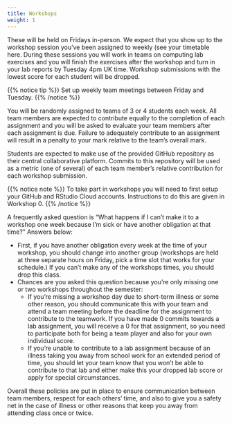 ```yaml
---
title: Workshops
weight: 1
---
```

These will be held on Fridays in-person. We expect that you show up to the workshop session you’ve been assigned to weekly (see your timetable <a id="timetable">here</a>. During these sessions you will work in teams on computing lab exercises and you will finish the exercises after the workshop and turn in your lab reports by Tuesday 4pm UK time. Workshop submissions with the lowest score for each student will be dropped. 

{{% notice tip %}}
Set up weekly team meetings between Friday and Tuesday.
{{% /notice %}}

You will be randomly assigned to teams of 3 or 4 students each week. All team members are expected to contribute equally to the completion of each assignment and you will be asked to evaluate your team members after each assignment is due. Failure to adequately contribute to an assignment will result in a penalty to your mark relative to the team’s overall mark.

Students are expected to make use of the provided GitHub repository as their central collaborative platform. Commits to this repository will be used as a metric (one of several) of each team member’s relative contribution for each workshop submission.

{{% notice note %}}
To take part in workshops you will need to first setup your GitHub and RStudio Cloud accounts. Instructions to do this are given in <a id="LAB0">Workshop 0</a>.
{{% /notice %}}

A frequently asked question is “What happens if I can’t make it to a workshop one week because I’m sick or have another obligation at that time?” Answers below:

- First, if you have another obligation every week at the time of your workshop, you should change into another group (workshops are held at three separate hours on Friday, pick a time slot that works for your schedule.) If you can’t make any of the workshops times, you should drop this class.
- Chances are you asked this question because you’re only missing one or two workshops throughout the semester:
  - If you’re missing a workshop day due to short-term illness or some other reason, you should communicate this with your team and attend a team meeting before the deadline for the assignment to contribute to the teamwork. If you have made 0 commits towards a lab assignment, you will receive a 0 for that assignment, so you need to participate both for being a team player and also for your own individual score.
  - If you’re unable to contribute to a lab assignment because of an illness taking you away from school work for an extended period of time, you should let your team know that you won’t be able to contribute to that lab and either make this your dropped lab score or apply for special circumstances.
  
Overall these policies are put in place to ensure communication between team members, respect for each others’ time, and also to give you a safety net in the case of illness or other reasons that keep you away from attending class once or twice.

<!-- To setup the links -->  
<script src="/js/links.js"/>